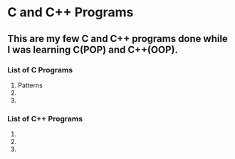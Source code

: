 # C and C++ Programs
## This are my few C and C++ programs done while I was learning C(POP) and C++(OOP).

### List of C Programs
1. Patterns
2. 
3. 

### List of C++ Programs
1. 
2. 
3. 